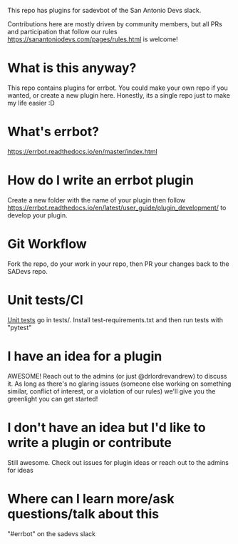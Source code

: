 This repo has plugins for sadevbot of the San Antonio Devs slack.

Contributions here are mostly driven by community members, but all PRs and participation that follow our rules https://sanantoniodevs.com/pages/rules.html is welcome!

# What is this anyway?
This repo contains plugins for errbot. You could make your own repo if you wanted, or create a new plugin here. Honestly, its a single repo just to make my life easier :D

# What's errbot?
https://errbot.readthedocs.io/en/master/index.html

# How do I write an errbot plugin
Create a new folder with the name of your plugin then follow https://errbot.readthedocs.io/en/latest/user_guide/plugin_development/ to develop your plugin.

# Git Workflow
Fork the repo, do your work in your repo, then PR your changes back to the SADevs repo.

# Unit tests/CI
[Unit tests](https://errbot.readthedocs.io/en/latest/user_guide/plugin_development/testing.html) go in tests/. Install test-requirements.txt and then run tests with "pytest"


# I have an idea for a plugin
AWESOME! Reach out to the admins (or just @drlordrevandrew) to discuss it. As long as there's no glaring issues (someone else working on something similar, conflict of interest, or a violation of our rules) we'll give you the greenlight you can get started!

# I don't have an idea but I'd like to write a plugin or contribute
Still awesome. Check out issues for plugin ideas or reach out to the admins for ideas

# Where can I learn more/ask questions/talk about this
"#errbot" on the sadevs slack
